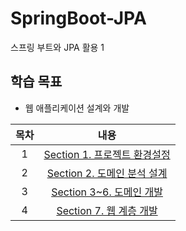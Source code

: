 # SpringBoot-JPA
스프링 부트와 JPA 활용 1 

## 학습 목표
- 웹 애플리케이션 설계와 개발

| 목차 | 내용 |
|:---:|:---:|
| 1 | [Section 1. 프로젝트 환경설정](https://koeyhk.tistory.com/19) |
| 2 | [Section 2. 도메인 분석 설계](https://koeyhk.tistory.com/21) |
| 3 | [Section 3~6. 도메인 개발](https://koeyhk.tistory.com/22) |
| 4 | [Section 7. 웹 계층 개발]() |
